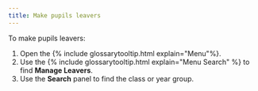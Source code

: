 ```yaml
---
title: Make pupils leavers
---
```


To make pupils leavers:

1. Open the {% include glossarytooltip.html explain="Menu"%}.
1. Use the {% include glossarytooltip.html explain="Menu Search" %} to find **Manage Leavers**.
1. Use the **Search** panel to find the class or year group.